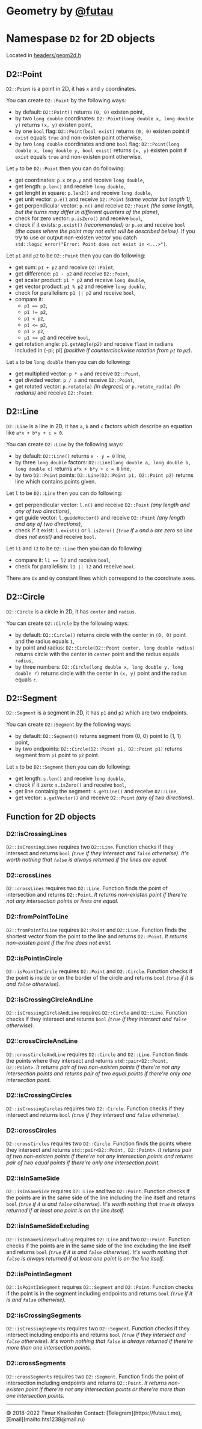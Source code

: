 # **Geometry by [@futau](https://futau.t.me)**

# Namespase `D2` for 2D objects

Located in [headers/geom2d.h](https://github.com/hts1238/geometry/blob/master/headers/geom2d.h)

## **D2::Point**

`D2::Point` is a point in 2D, it has `x` and `y` coordinates.

You can create `D2::Point` by the following ways:

* by default: `D2::Point()` returns `(0, 0)` existen point,
* by two `long double` coordinates: `D2::Point(long double x, long double y)` returns `(x, y)` existen point,
* by one `bool` flag: `D2::Point(bool exist)` returns `(0, 0)` existen point if `exist` equals `true` and non-existen point otherwise,
* by two `long double` coordinates and one `bool` flag: `D2::Point(long double x, long double y, bool exist)` returns `(x, y)` existen point if `exist` equals `true` and non-existen point otherwise.

Let `p` to be `D2::Point` then you can do following:

* get coordinates: `p.x` or `p.y` and receive `long double`,
* get length: `p.len()` and receive `long double`,
* get lenght in square: `p.len2()` and receive `long double`,
* get unit vector: `p.e()` and receive `D2::Point` *(same vector but length 1)*,
* get perpendicular vector: `p.n()` and receive `D2::Point` *(the same length, but the turns may differ in different quarters of the plane)*,
* check for zero vector: `p.isZero()` and receive `bool`,
* check if it exists: `p.exist()` *(recommended)* or `p.ex` and receive `bool` *(the cases where the point may not exist will be described below)*. If you try to use or output non-existen vector you catch `std::logic_error("Error: Point does not exist in <...>")`.

Let `p1` and `p2` to be `D2::Point` then you can do following:

* get sum: `p1 + p2` and receive `D2::Point`,
* get difference: `p1 - p2` and receive `D2::Point`,
* get scalar product: `p1 * p2` and receive `long double`,
* get vector product: `p1 % p2` and receive `long double`,
* check for parallelism: `p1 || p2` and receive `bool`,
* compare it:
    * `p1 == p2`,
    * `p1 != p2`,
    * `p1 < p2`,
    * `p1 <= p2`,
    * `p1 > p2`,
    * `p1 >= p2`
    and receive `bool`,
* get rotation angle: `p1.getAngle(p2)` and receive `float` in radians included in (-pi; pi] *(positive if counterclockwise rotation from `p1` to `p2`)*.

Let `a` to be `long double` then you can do following:
* get multiplied vector: `p * a` and receive `D2::Point`,
* get divided vector: `p / a` and receive `D2::Point`,
* get rotated vector: `p.rotate(a)` *(in degrees)* or `p.rotate_rad(a)` *(in radians)* and receive `D2::Point`.

## **D2::Line**

`D2::Line` is a line in 2D, it has `a`, `b` and `c` factors which describe an equation like `a*x + b*y + c = 0`.

You can create `D2::Line` by the following ways:

* by default: `D2::Line()` returns `x - y = 0` line,
* by three `long double` factors: `D2::Line(long double a, long double b, long double c)` returns `a*x + b*y + c = 0` line,
* by two `D2::Point` points: `D2::Line(D2::Point p1, D2::Point p2)` returns line which contains points given.

Let `l` to be `D2::Line` then you can do following:

* get perpendicular vector: `l.n()` and receive `D2::Point` *(any length and any of two directions)*,
* get guide vector: `l.guideVector()` and receive `D2::Point` *(any length and any of two directions)*,
* check if it exist: `l.exist()` or `l.isZero()` *(`true` if `a` and `b` are zero so line does not exist)* and receive `bool`.

Let `l1` and `l2` to be `D2::Line` then you can do following:

* compare it: `l1 == l2` and receive `bool`,
* check for parallelism: `l1 || l2` and receive `bool`.

There are `Ox` and `Oy` constant lines which correspond to the coordinate axes.

## **D2::Circle**

`D2::Circle` is a circle in 2D, it has `center` and `radius`.

You can create `D2::Circle` by the following ways:

* by default: `D2::Circle()` returns circle with the center in `(0, 0)` point and the radius equals `1`,
* by point and radius: `D2::Circle(D2::Point center, long double radius)` returns circle with the center in `center` point and the radius equals `radius`,
* by three numbers: `D2::Circle(long double x, long double y, long double r)` returns circle with the center in `(x, y)` point and the radius equals `r`.

## **D2::Segment**

`D2::Segment` is a segment in 2D, it has `p1` and `p2` which are two endpoints.

You can create `D2::Segment` by the following ways:

* by default: `D2::Segment()` returns segment from (0, 0) point to (1, 1) point,
* by two endpoints: `D2::Circle(D2::Point p1, D2::Point p1)` returns segment from `p1` point to `p2` point.

Let `s` to be `D2::Segment` then you can do following:

* get length: `s.len()` and receive `long double`,
* check if it zero: `s.isZero()` and receive `bool`,
* get line containig the segment: `s.getLine()` and receive `D2::Line`,
* get vector: `s.getVector()` and receive `D2::Point` *(any of two directions)*.

## **Function for 2D objects**

### **D2::isCrossingLines**

`D2::isCrossingLines` requires two `D2::Line`. Function checks if they intersect and returns `bool` *(`true` if they intersect and `false` otherwise). It's worth nothing that `false` is always returned if the lines are equal.*

### **D2::crossLines**

`D2::crossLines` requires two `D2::Line`. Function finds the point of intersection and returns `D2::Point`. *It returns non-existen point if there're not any intersection points or lines are equal.*

### **D2::fromPointToLine**

`D2::fromPointToLine` requires `D2::Point` and `D2::Line`. Function finds the shortest vector from the point to the line and returns `D2::Point`. *It returns non-existen point if the line does not exist.*

### **D2::isPointInCircle**

`D2::isPointInCircle` requires `D2::Point` and `D2::Circle`. Function checks if the point is inside or on the border of the circle and returns `bool` *(`true` if it is and `false` otherwise).*

### **D2::isCrossingCircleAndLine**

`D2::isCrossingCircleAndLine` requires `D2::Circle` and `D2::Line`. Function checks if they intersect and returns `bool` *(`true` if they intersect and `false` otherwise).*

### **D2::crossCircleAndLine**

`D2::crossCircleAndLine` requires `D2::Circle` and `D2::Line`. Function finds the points where they intersect and returns `std::pair<D2::Point, D2::Point>`. *It returns pair of two non-existen points if there're not any intersection points and returns pair of two equal points if there're only one intersection point.*

### **D2::isCrossingCircles**

`D2::isCrossingCircles` requires two `D2::Circle`. Function checks if they intersect and returns `bool` *(`true` if they intersect and `false` otherwise).*

### **D2::crossCircles**

`D2::crossCircles` requires two `D2::Circle`. Function finds the points where they intersect and returns `std::pair<D2::Point, D2::Point>`. *It returns pair of two non-existen points if there're not any intersection points and returns pair of two equal points if there're only one intersection point.*

### **D2::isInSameSide**

`D2::isInSameSide` requires `D2::Line` and two `D2::Point`. Function checks if the points are in the same side of the line including the line itself and returns `bool` *(`true` if it is and `false` otherwise). It's worth nothing that `true` is always returned if at least one point is on the line itself.*

### **D2::isInSameSideExcluding**

`D2::isInSameSideExcluding` requires `D2::Line` and two `D2::Point`. Function checks if the points are in the same side of the line excluding the line itself and returns `bool` *(`true` if it is and `false` otherwise). It's worth nothing that `false` is always returned if at least one point is on the line itself.*

### **D2::isPointInSegment**

`D2::isPointInSegment` requires `D2::Segment` and `D2::Point`. Function checks if the point is in the segment including endpoints and returns `bool` *(`true` if it is and `false` otherwise).*

### **D2::isCrossingSegments**

`D2::isCrossingSegments` requires two `D2::Segment`. Function checks if they intersect including endpoints and returns `bool` *(`true` if they intersect and `false` otherwise). It's worth nothing that `false` is always returned if there're more than one intersection points.*

### **D2::crossSegments**

`D2::crossSegments` requires two `D2::Segment`. Function finds the point of intersection including endpoints and returns `D2::Point`. *It returns non-existen point if there're not any intersection points or there're more than one intersection points.*

<hr>
© 2018-2022 Timur Khalikshin
Contact: [Telegram](https://futau.t.me), [Email](mailto:hts1238@mail.ru)
